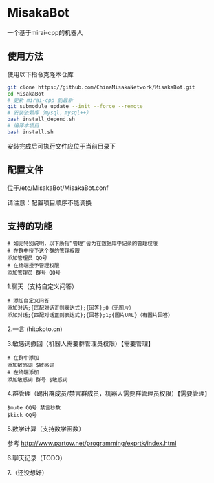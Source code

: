 # MisakaBot

一个基于mirai-cpp的机器人

## 使用方法

使用以下指令克隆本仓库

```bash
git clone https://github.com/ChinaMisakaNetwork/MisakaBot.git
cd MisakaBot
# 更新 mirai-cpp 到最新
git submodule update --init --force --remote
# 安装依赖库（mysql，mysql++）
bash install_depend.sh
# 编译本项目
bash install.sh
```
安装完成后可执行文件应位于当前目录下
## 配置文件
位于/etc/MisakaBot/MisakaBot.conf

请注意：配置项目顺序不能调换
## 支持的功能
```
# 如无特别说明，以下所指“管理”皆为在数据库中记录的管理权限
# 在群中授予这个群的管理权限
添加管理员 QQ号
# 在终端授予管理权限
添加管理员 群号 QQ号
```
1.聊天（支持自定义问答）
```
# 添加自定义问答
添加对话;{匹配对话正则表达式};{回答};0（无图片）
添加对话;{匹配对话正则表达式};{回答};1;{图片URL}（有图片回答）
```
2.一言 (hitokoto.cn)

3.敏感词撤回（机器人需要群管理员权限）【需要管理】
```
# 在群中添加
添加敏感词 $敏感词
# 在终端添加
添加敏感词 群号 $敏感词
```

4.群管理（踢出群成员/禁言群成员，机器人需要群管理员权限）【需要管理】
```
$mute QQ号 禁言秒数
$kick QQ号
```

5.数学计算（支持数学函数）

参考 http://www.partow.net/programming/exprtk/index.html

6.聊天记录（TODO）

7.（还没想好）
